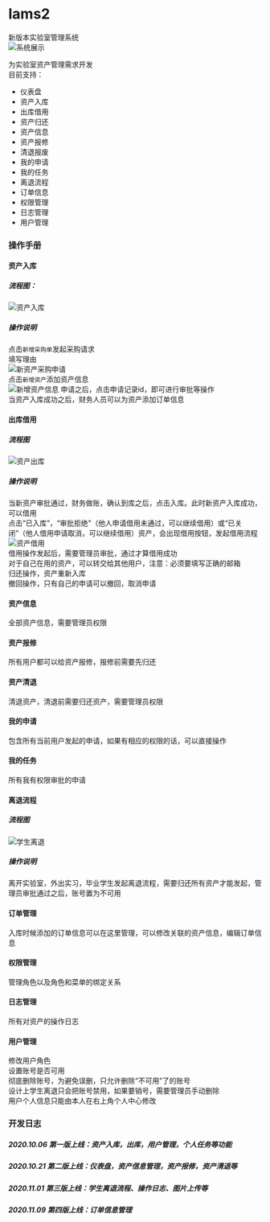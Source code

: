 # lams2
新版本实验室管理系统   
![系统展示](https://raw.githubusercontent.com/huhongjian/images/main/img/20210116235512.png)

为实验室资产管理需求开发  
目前支持：  
- 仪表盘
- 资产入库
- 出库借用
- 资产归还
- 资产信息
- 资产报修
- 清退报废
- 我的申请
- 我的任务
- 离退流程
- 订单信息
- 权限管理
- 日志管理
- 用户管理

### 操作手册
#### 资产入库
##### 流程图：  
![资产入库](https://raw.githubusercontent.com/huhongjian/images/main/img/Snipaste_2020-10-08_20-06-17.jpg)
##### 操作说明
点击`新增采购单`发起采购请求  
填写理由  
![新资产采购申请](https://raw.githubusercontent.com/huhongjian/images/main/img/20210116235843.png)  
点击`新增资产`添加资产信息   
![新增资产信息](https://raw.githubusercontent.com/huhongjian/images/main/img/20210117000223.png)
申请之后，点击申请记录id，即可进行审批等操作   
当资产入库成功之后，财务人员可以为资产添加订单信息   
#### 出库借用
##### 流程图  
![资产出库](https://raw.githubusercontent.com/huhongjian/images/main/img/20201008204610.png)  
##### 操作说明
当新资产审批通过，财务做账，确认到库之后，点击入库。此时新资产入库成功，可以借用  
点击“已入库”，“审批拒绝”（他人申请借用未通过，可以继续借用）或“已关闭”（他人借用申请取消，可以继续借用）资产，会出现借用按钮，发起借用流程  
![资产借用](https://raw.githubusercontent.com/huhongjian/images/main/img/20201101233609.png)  
借用操作发起后，需要管理员审批，通过才算借用成功  
对于自己在用的资产，可以转交给其他用户，注意：必须要填写正确的邮箱  
归还操作，资产重新入库  
撤回操作，只有自己的申请可以撤回，取消申请  
#### 资产信息
全部资产信息，需要管理员权限
#### 资产报修
所有用户都可以给资产报修，报修前需要先归还
#### 资产清退
清退资产，清退前需要归还资产，需要管理员权限
#### 我的申请
包含所有当前用户发起的申请，如果有相应的权限的话，可以直接操作
#### 我的任务
所有我有权限审批的申请
#### 离退流程
##### 流程图
![学生离退](https://raw.githubusercontent.com/huhongjian/images/main/img/20201101234604.png)  
##### 操作说明
离开实验室，外出实习，毕业学生发起离退流程，需要归还所有资产才能发起，管理员审批通过之后，账号置为不可用
#### 订单管理
入库时候添加的订单信息可以在这里管理，可以修改关联的资产信息，编辑订单信息
#### 权限管理
管理角色以及角色和菜单的绑定关系
#### 日志管理
所有对资产的操作日志
#### 用户管理
修改用户角色  
设置账号是否可用  
彻底删除账号，为避免误删，只允许删除“不可用”了的账号    
设计上学生离退只会把账号禁用，如果要销号，需要管理员手动删除  
用户个人信息只能由本人在右上角个人中心修改  
### 开发日志
##### 2020.10.06 第一版上线：资产入库，出库，用户管理，个人任务等功能
##### 2020.10.21 第二版上线：仪表盘，资产信息管理，资产报修，资产清退等
##### 2020.11.01 第三版上线：学生离退流程、操作日志、图片上传等
##### 2020.11.09 第四版上线：订单信息管理
